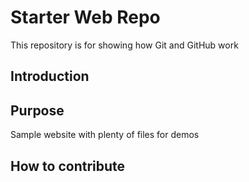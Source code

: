 # Starter Web Repo


This repository is for showing how Git and GitHub work

## Introduction


## Purpose

Sample website with plenty of files for demos

## How to contribute